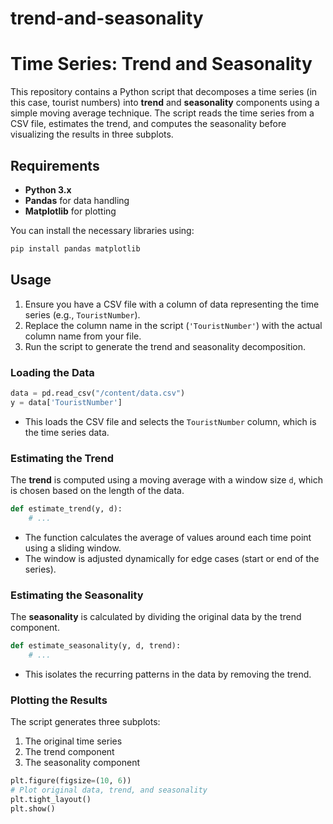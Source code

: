 # trend-and-seasonality

# Time Series: Trend and Seasonality

This repository contains a Python script that decomposes a time series (in this case, tourist numbers) into **trend** and **seasonality** components using a simple moving average technique. The script reads the time series from a CSV file, estimates the trend, and computes the seasonality before visualizing the results in three subplots.

## Requirements
- **Python 3.x**
- **Pandas** for data handling
- **Matplotlib** for plotting

You can install the necessary libraries using:
```bash
pip install pandas matplotlib
```

## Usage

1. Ensure you have a CSV file with a column of data representing the time series (e.g., `TouristNumber`).
2. Replace the column name in the script (`'TouristNumber'`) with the actual column name from your file.
3. Run the script to generate the trend and seasonality decomposition.

### Loading the Data
```python
data = pd.read_csv("/content/data.csv")
y = data['TouristNumber']
```
- This loads the CSV file and selects the `TouristNumber` column, which is the time series data.

### Estimating the Trend
The **trend** is computed using a moving average with a window size `d`, which is chosen based on the length of the data. 
```python
def estimate_trend(y, d):
    # ...
```
- The function calculates the average of values around each time point using a sliding window.
- The window is adjusted dynamically for edge cases (start or end of the series).

### Estimating the Seasonality
The **seasonality** is calculated by dividing the original data by the trend component.
```python
def estimate_seasonality(y, d, trend):
    # ...
```
- This isolates the recurring patterns in the data by removing the trend.

### Plotting the Results
The script generates three subplots: 
1. The original time series
2. The trend component
3. The seasonality component

```python
plt.figure(figsize=(10, 6))
# Plot original data, trend, and seasonality
plt.tight_layout()
plt.show()
